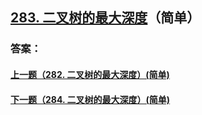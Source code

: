## [283. 二叉树的最大深度](https://leetcode-cn.com/problems/merge-two-sorted-lists/)（简单）





### 答案：



#### [上一题（282. 二叉树的最大深度）(简单)](https://github.com/sdwwld/leetCode/blob/master/src/main/java/com/wld/java/leetcode/leetCode0282.md)

#### [下一题（284. 二叉树的最大深度）(简单)](https://github.com/sdwwld/leetCode/blob/master/src/main/java/com/wld/java/leetcode/leetCode0284.md)